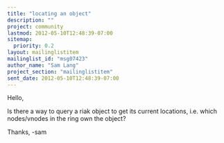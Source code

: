 ```yaml
---
title: "locating an object"
description: ""
project: community
lastmod: 2012-05-10T12:48:39-07:00
sitemap:
  priority: 0.2
layout: mailinglistitem
mailinglist_id: "msg07423"
author_name: "Sam Lang"
project_section: "mailinglistitem"
sent_date: 2012-05-10T12:48:39-07:00
---
```



Hello,

Is there a way to query a riak object to get its current locations, i.e.
which nodes/vnodes in the ring own the object?

Thanks,
-sam
